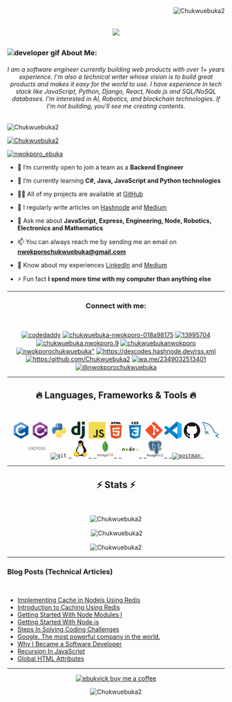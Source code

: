 <!-- <h1 align="center">Hi 👋, I,m Chukwuebuka Victor</h1>
 -->
<img align="right" src="https://visitor-badge.laobi.icu/badge?page_id=Chukwuebuka2/Chukwuebuka2" alt="Chukwuebuka2"> 

<h1 align="center">
  <a href="https://git.io/typing-svg">
    <img src="https://readme-typing-svg.herokuapp.com/?lines=This+is+Chukwuebuka;Nice+to+meet+you+%F0%9F%91%8B&center=true&size=30">
  </a>
</h1>

###  <img src="https://github.com/HalemoGPA/HalemoGPA/blob/main/images/Developer.gif" alt="developer gif"  height="45px">  About Me:

<h6 align="center">I am a software engineer currently building web products with over 1+ years experience. I'm also a technical writer whose vision is to build great products and makes it easy for the world to use. I have experience in tech stack like JavaScript, Python, Django, React, Node.js and SQL/NoSQL databases. I'm interested in AI, Robotics, and blockchain technologies. If I'm not building, you'll see me creating contents.</h6>

<p align="left"> <img src="https://komarev.com/ghpvc/?username=Chukwuebuka2&label=Profile%20views&color=0e75b6&style=plastic" alt="Chukwuebuka2" /> </p>

<p align="left"> <a href="https://github.com/ryo-ma/github-profile-trophy"><img src="https://github-profile-trophy.vercel.app/?username=Chukwuebuka2" alt="Chukwuebuka2" /></a> </p>


<p align="left"> <a href="https://twitter.com/nwokporo_ebuka" target="blank"><img src="https://img.shields.io/twitter/follow/nwokporo_ebuka?logo=twitter&style=for-the-badge" alt="nwokporo_ebuka"/></a> </p>

- 🔭 I’m currently open to join a team as a **Backend Engineer**

- 🌱 I’m currently learning **C#, Java, JavaScript and Python technologies**

- 👨‍💻 All of my projects are available at [GitHub](https://github.com/Chukwuebuka2)

- 📝 I regularly write articles on [Hashnode](https://codedaddy.hashnode.dev/) and [Medium](https://medium.com/@nwokporochukwuebuka)

- 💬 Ask me about **JavaScript, Express, Engineering, Node, Robotics, Electronics and Mathematics**

- 📫 You can always reach me by sending me an email on **nwokporochukwuebuka@gmail.com**

- 📄 Know about my experiences [LinkedIn](https://www.linkedin.com/in/chukwuebuka-nwokporo-018a98175/) and [Medium](https://medium.com/@nwokporochukwuebuka)

- ⚡ Fun fact **I spend more time with my computer than anything else**

<hr>
<h3 align="center">Connect with me:</h3><br>
<p align="center">
<a href="https://twitter.com/nwokporo_ebuka" target="blank"><img align="center" src="https://raw.githubusercontent.com/rahuldkjain/github-profile-readme-generator/master/src/images/icons/Social/twitter.svg" alt="codedaddy" height="30" width="40" /></a>
<a href="https://www.linkedin.com/in/chukwuebuka-nwokporo-018a98175/" target="blank"><img align="center" src="https://raw.githubusercontent.com/rahuldkjain/github-profile-readme-generator/master/src/images/icons/Social/linked-in-alt.svg" alt="chukwuebuka-nwokporo-018a98175" height="30" width="40" /></a>
<a href="https://stackoverflow.com/users/13995704/chukwuebuka" target="blank"><img align="center" src="https://raw.githubusercontent.com/rahuldkjain/github-profile-readme-generator/master/src/images/icons/Social/stack-overflow.svg" alt="13995704" height="30" width="40" /></a>
<a href=https://fb.com/chukwuebuka.nwokporo.9" target="blank"><img align="center" src="https://raw.githubusercontent.com/rahuldkjain/github-profile-readme-generator/master/src/images/icons/Social/facebook.svg" alt="chukwuebuka.nwokporo.9" height="30" width="40" /></a>
<a href="https://www.instagram.com/chukwuebukanwokporo/" target="blank"><img align="center" src="https://raw.githubusercontent.com/rahuldkjain/github-profile-readme-generator/master/src/images/icons/Social/instagram.svg" alt="chukwuebukanwokporo" height="30" width="40" /></a>
<a href="https://medium.com/@nwokporochukwuebuka" target="blank"><img align="center" src="https://raw.githubusercontent.com/rahuldkjain/github-profile-readme-generator/master/src/images/icons/Social/medium.svg" alt=nwokporochukwuebuka" height="30" width="40" /></a>
<a href="https://codedaddy.hashnode.dev/rss.xml" target="blank"><img align="center" src="https://raw.githubusercontent.com/rahuldkjain/github-profile-readme-generator/master/src/images/icons/Social/rss.svg" alt="https://dexcodes.hashnode.dev/rss.xml" height="30" width="40" /></a>
<a href="https://github.com/Chukwuebuka2" target="blank"><img align="center" src="https://raw.githubusercontent.com/rahuldkjain/github-profile-readme-generator/master/src/images/icons/Social/github.svg" alt="https:/github.com/Chukwuebuka2" height="30" width="40" /></a>
<a href="wa.me/2349032513401" target="blank"><img align="center" src="https://raw.githubusercontent.com/rahuldkjain/github-profile-readme-generator/master/src/images/icons/Social/whatsapp.svg" alt="wa.me/2349032513401" height="30" width="40" /></a>
<a href="https://www.youtube.com/@nwokporochukwuebuka" target="blank"><img align="center" src="https://raw.githubusercontent.com/rahuldkjain/github-profile-readme-generator/master/src/images/icons/Social/youtube.svg" alt="@nwokporochukwuebuka" height="30" width="40" /></a>
</p>

<hr>
<h2 align="center">🔥 Languages, Frameworks & Tools 🔥</h2><br>
<p align="center">
  <code><img title="C" height="40" src="https://raw.githubusercontent.com/devicons/devicon/master/icons/c/c-original.svg"></code>
  <code><img title="C#" height="40" src="https://raw.githubusercontent.com/devicons/devicon/master/icons/csharp/csharp-original.svg"></code>
  <code><img title="Python" height="40" src="https://raw.githubusercontent.com/devicons/devicon/master/icons/python/python-original.svg"></code>
  <code><img title="Django" height="40" src="https://raw.githubusercontent.com/devicons/devicon/master/icons/django/django-plain.svg"></code>
  <code><img title="Javascript" height="40" src="https://raw.githubusercontent.com/devicons/devicon/master/icons/javascript/javascript-original.svg"></code>
  <code><img title="HTML5" height="40" src="https://raw.githubusercontent.com/devicons/devicon/master/icons/html5/html5-original-wordmark.svg"></code>
  <code><img title="CSS" height="40" src="https://raw.githubusercontent.com/devicons/devicon/master/icons/css3/css3-original-wordmark.svg"></code>
  <code><img title="Git" height="40" src="https://raw.githubusercontent.com/devicons/devicon/master/icons/git/git-original.svg"></code>
  <code><img title="Visual Studio Code" height="40" src="https://raw.githubusercontent.com/devicons/devicon/master/icons/vscode/vscode-original.svg"></code>
  <code><img title="GitHub" height="40" src="https://raw.githubusercontent.com/devicons/devicon/master/icons/github/github-original.svg"></code>
  <code><img title="MySQL" height="40" src="https://raw.githubusercontent.com/devicons/devicon/master/icons/mysql/mysql-original.svg"></code>
  <code><img src="https://raw.githubusercontent.com/devicons/devicon/master/icons/express/express-original-wordmark.svg" alt="express" height="40" title="Express"/> </code>
  <code><img src="https://www.vectorlogo.zone/logos/git-scm/git-scm-icon.svg" alt="git" height="40"/></code>
  <code><a href="https://www.linux.org/" target="_blank"> <img src="https://raw.githubusercontent.com/devicons/devicon/master/icons/linux/linux-original.svg" alt="linux" height="40"/> </a></code>
  <code><a href="https://www.mongodb.com/" target="_blank"> <img src="https://raw.githubusercontent.com/devicons/devicon/master/icons/mongodb/mongodb-original-wordmark.svg" alt="mongodb" height="40"/> </a></code>
  <code><a href="https://nodejs.org" target="_blank"> <img src="https://raw.githubusercontent.com/devicons/devicon/master/icons/nodejs/nodejs-original-wordmark.svg" alt="nodejs" height="40"/> </a></code>
  <code><a href="https://www.postgresql.org" target="_blank"> <img src="https://raw.githubusercontent.com/devicons/devicon/master/icons/postgresql/postgresql-original-wordmark.svg" alt="postgresql" height="40"/> </a></code>
  <code><a href="https://postman.com" target="_blank"> <img src="https://www.vectorlogo.zone/logos/getpostman/getpostman-icon.svg" alt="postman" height="40"/> </a></code>
</p>
<hr>

<h2 align="center">⚡ Stats ⚡</h2>
<br>

<p align="center"><img align="center" src="https://github-readme-stats.vercel.app/api/top-langs?username=Chukwuebuka2&show_icons=true&theme=dracula&locale=en&layout=compact" alt="Chukwuebuka2" /></p>

<p align="center">&nbsp;<img align="center" src="https://github-readme-stats.vercel.app/api?username=Chukwuebuka2&show_icons=true&theme=dracula&locale=en" alt="Chukwuebuka2" /></p>

<p align="center"><img align="center" src="https://github-readme-streak-stats.herokuapp.com/?user=Chukwuebuka2&theme=dark" alt="Chukwuebuka2" /></p>

<hr>

### Blog Posts (Technical Articles)

<br>

<!-- BLOG-POST-LIST:START -->
- [Implementing Cache in Nodejs Using Redis](https://codedaddy.hashnode.dev/implementing-cache-in-nodejs-using-redis)
- [Introduction to Caching Using Redis](https://codedaddy.hashnode.dev/introduction-caching-using-redis)
- [Getting Started With Node Modules I](https://codedaddy.hashnode.dev/getting-started-with-node-modules-i)
- [Getting Started With Node.js](https://codedaddy.hashnode.dev/getting-started-with-nodejs)
- [Steps In Solving Coding Challenges](https://codedaddy.hashnode.dev/steps-in-solving-coding-challenges)
- [Google. The most powerful company in the world.](https://codedaddy.hashnode.dev/what-company-inspires-you-and-why)
- [Why I Became a Software Developer](https://codedaddy.hashnode.dev/why-i-became-a-software-developer)
- [Recursion In JavaScript](https://codedaddy.hashnode.dev/recursion-in-javascript)
- [Global HTML Attributes](https://codedaddy.hashnode.dev/global-html-attributes)
<!-- BLOG-POST-LIST:END -->

<hr>
<p align="center">
  <a href="https://www.buymeacoffee.com/ebukvick" target="_blank" ><img src="https://www.buymeacoffee.com/assets/img/custom_images/orange_img.png" alt="ebukvick buy me a coffee" width="230"></a>
</p>

<p  align="center">
<img src="https://visitor-badge.laobi.icu/badge?page_id=Chukwuebuka2/Chukwuebuka2" alt="Chukwuebuka2"/>       
</p>

<!---
Chukwuebuka2/Chukwuebuka2 is a ✨ special ✨ repository because its `README.md` (this file) appears on your GitHub profile.
You can click the Preview link to take a look at your changes.
--->
